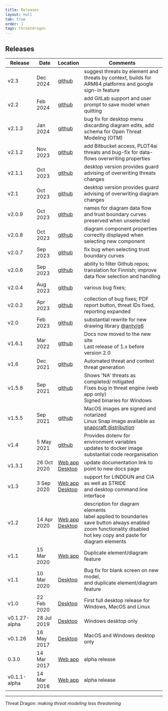 ```yaml
---
title: Releases
layout: null
tab: true
order: 1
tags: threatdragon
---
```


## Releases

Release | Date | Location | Comments
------- | ---- | -------- | --------
v2.3   | Dec 2024 | [github][230] | suggest threats by element and threats by context, builds for ARM64 platforms and google sign-in feature
v2.2   | Feb 2024 | [github][220] | add GitLab support and user prompt to save model when quitting
v2.1.3 | Jan 2024 | [github][213] | bug fix for desktop menu discarding diagram edits, add schema for Open Threat Modeling (OTM)
v2.1.2 | Nov 2023 | [github][212] | add Bitbucket access, PLOT4ai threats and bug-fix for data-flows overwriting properties
v2.1.1 | Oct 2023 | [github][211] | desktop version provides guard advising of overwriting threats changes
v2.1   | Oct 2023 | [github][210] | desktop version provides guard advising of overwriting diagram changes
v2.0.9 | Oct 2023 | [github][209] | names for diagram data flow and trust boundary curves preserved when unselected
v2.0.8 | Oct 2023 | [github][208] | diagram component properties correctly displayed when selecting new component
v2.0.7 | Sep 2023 | [github][207] | fix bug when selecting trust boundary curves
v2.0.6 | Sep 2023 | [github][206] | ability to filter Github repos; translation for Finnish; improve data flow selection and handling
v2.0.4 | Aug 2023 | [github][204] | various bug fixes;
v2.0.2 | Apr 2023 | [github][202] | collection of bug fixes; PDF report button, threat IDs fixed, reporting expanded
v2.0   | Feb 2023 | [github][200] | substantial rewrite for new drawing library [@antv/g6][ant]
v1.6.1 | Mar 2022 | [github][161] | Docs now moved to the new site<br>Last release of 1.x before version 2.0
v1.6   | Dec 2021 | [github][160] | Automated threat and context threat generation
v1.5.8 | Sep 2021 | [github][158] | Shows 'NA' threats as completed/ mitigated<br>Fixes bug in threat engine (web app only)<br>Signed binaries for Windows
v1.5.5 | Sep 2021 | [github][155] | MacOS images are signed and notarized <br> Linux Snap image available as [snapcraft distribution][snap]
v1.4   | 5 May 2021  | [github][140] | Provides dotenv for environment variables <br> updates to docker image <br> substantial code reorganisation
v1.3.1 | 26 Oct 2020 | [Web app][131] <br> [Desktop][131-desk] | update documentation link to point to new docs page
v1.3   | 3 Sep 2020  | [Web app][130] <br> [Desktop][130-desk] | support for LINDDUN and CIA as well as STRIDE <br> and desktop command line interface
v1.2   | 14 Apr 2020 | [Web app][120] <br> [Desktop][120-desk] | description for diagram elements <br> label applied to boundaries <br> save button always enabled <br> zoom functionality disabled <br> hot key copy and paste for diagram elements
v1.1   | 15 Mar 2020 | [Web app][110] | Duplicate element/diagram feature
v1.1   | 10 Mar 2020 | [Desktop][110-desk] | Bug fix for blank screen on new model, <br> and duplicate element/diagram feature
v1.0   | 22 Feb 2020 | [Desktop][100-desk] | First full desktop release for Windows, MacOS and Linux
v0.1.27-alpha | 28 Jul 2019 | [Desktop][0127-desk] | Windows desktop only
v0.1.26 | 16 May 2017 | [Desktop][0126-desk] | MacOS and Windows desktop only
0.3.0  | 14 Mar 2017 | [Web app][030] | alpha release
v0.1.1-alpha | 14 Mar 2016 | [Web app][011] | alpha release

----

Threat Dragon: _making threat modeling less threatening_

[011]: https://github.com/mike-goodwin/owasp-threat-dragon/releases/tag/v0.1.1-alpha
[030]: https://github.com/mike-goodwin/owasp-threat-dragon/releases/tag/0.3.0
[0126-desk]: https://github.com/mike-goodwin/owasp-threat-dragon-desktop/releases/tag/0.1.26
[0127-desk]: https://github.com/mike-goodwin/owasp-threat-dragon-desktop/releases/tag/0.1.27
[100-desk]: https://github.com/mike-goodwin/owasp-threat-dragon-desktop/releases/tag/v1.0
[110]: https://github.com/mike-goodwin/owasp-threat-dragon/releases/tag/v1.1
[110-desk]: https://github.com/mike-goodwin/owasp-threat-dragon-desktop/releases/tag/v1.1
[120]: https://github.com/mike-goodwin/owasp-threat-dragon/releases/tag/v1.2
[120-desk]: https://github.com/mike-goodwin/owasp-threat-dragon-desktop/releases/tag/v1.2
[130]: https://github.com/OWASP/threat-dragon/releases/tag/v1.3
[130-desk]: https://github.com/OWASP/threat-dragon-desktop/releases/tag/v1.3
[131]: https://github.com/OWASP/threat-dragon/releases/tag/v1.3.1
[131-desk]: https://github.com/OWASP/threat-dragon-desktop/releases/tag/v1.3.1
[140]: https://github.com/OWASP/threat-dragon/releases/tag/v1.4.0
[155]: https://github.com/OWASP/threat-dragon/releases/tag/v1.5.5
[158]: https://github.com/OWASP/threat-dragon/releases/tag/v1.5.8
[160]: https://github.com/OWASP/threat-dragon/releases/tag/v1.6.0
[161]: https://github.com/OWASP/threat-dragon/releases/tag/v1.6.1
[200]: https://github.com/OWASP/threat-dragon/releases/tag/v2.0.0
[202]: https://github.com/OWASP/threat-dragon/releases/tag/v2.0.2
[204]: https://github.com/OWASP/threat-dragon/releases/tag/v2.0.4
[206]: https://github.com/OWASP/threat-dragon/releases/tag/v2.0.6
[207]: https://github.com/OWASP/threat-dragon/releases/tag/v2.0.7
[208]: https://github.com/OWASP/threat-dragon/releases/tag/v2.0.8
[209]: https://github.com/OWASP/threat-dragon/releases/tag/v2.0.9
[210]: https://github.com/OWASP/threat-dragon/releases/tag/v2.1.0
[211]: https://github.com/OWASP/threat-dragon/releases/tag/v2.1.1
[212]: https://github.com/OWASP/threat-dragon/releases/tag/v2.1.2
[213]: https://github.com/OWASP/threat-dragon/releases/tag/v2.1.3
[220]: https://github.com/OWASP/threat-dragon/releases/tag/v2.2.0
[230]: https://github.com/OWASP/threat-dragon/releases/tag/v2.3.0
[ant]: https://www.npmjs.com/package/@antv/g6
[snap]: https://snapcraft.io/threat-dragon
